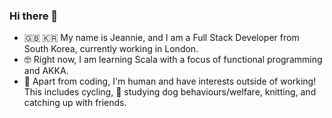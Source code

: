 

<!--
**beannie-j/beannie-j** is a ✨ _special_ ✨ repository because its `README.md` (this file) appears on your GitHub profile.

Here are some ideas to get you started:

- 🔭 I’m currently working on ...
- 🌱 I’m currently learning ...
- 👯 I’m looking to collaborate on ...
- 🤔 I’m looking for help with ...
- 💬 Ask me about ...
- 📫 How to reach me: ...
- 😄 Pronouns: ...
- ⚡ Fun fact: ...
-->
### Hi there 👋
- :uk: :kr:   My name is Jeannie, and I am a Full Stack Developer from South Korea, currently working in London.  
- :nerd_face:   Right now, I am learning Scala with a focus of functional programming and AKKA.  
- :dolphin:   Apart from coding, I'm human and have interests outside of working! This includes cycling, :dog: studying dog behaviours/welfare, knitting, and catching up with friends. 
